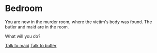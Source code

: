 # Bedroom

You are now in the murder room, where the victim's body was found. The butler and maid are in the room.

What will you do?

[Talk to maid](maid.md)
[Talk to butler](bulter.md)
